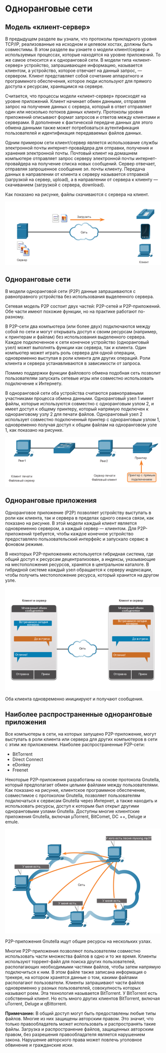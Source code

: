 # Одноранговые сети

<!-- 15.2.1 -->
## Модель «клиент-сервер»

В предыдущем разделе вы узнали, что протоколы прикладного уровня TCP/IP, реализованные на исходном и целевом хостах, должны быть совместимы. В этом разделе вы узнаете о модели клиент/сервер и используемых процессах, которые находятся на уровне приложений. То же самое относится и к одноранговой сети. В модели типа «клиент-сервер» устройство, запрашивающее информацию, называется клиентом, а устройство, которое отвечает на данный запрос, — сервером. Клиент представляет собой сочетание аппаратного и программного обеспечения, которое люди используют для прямого доступа к ресурсам, хранящимся на сервере.

Считается, что процессы модели «клиент-сервер» происходят на уровне приложений. Клиент начинает обмен данными, отправляя запрос на получение данных с сервера, который в ответ отправляет один или несколько потоков данных клиенту. Протоколы уровня приложений описывают формат запросов и ответов между клиентами и серверами. В дополнение к фактической передаче данных для этого обмена данными также может потребоваться аутентификация пользователей и идентификация передаваемых файлов данных.

Одним примером сети клиент/сервер является использование службы электронной почты интернет-провайдера для отправки, получения и хранения электронной почты. Почтовый клиент на домашнем компьютере отправляет запрос серверу электронной почты интернет-провайдера на получение списка новых сообщений. Сервер отвечает, отправляя запрошенное сообщение эл. почты клиенту. Передача данных в направлении от клиента к серверу называется отправкой (загрузкой на сервер, upload), а в направлении от сервера к клиенту — скачиванием (загрузкой с сервера, download).

Как показано на рисунке, файлы скачиваются с сервера на клиент.

![](./assets/15.2.1.png)
<!-- /courses/itn-dl/aeed7cc2-34fa-11eb-ad9a-f74babed41a6/af249252-34fa-11eb-ad9a-f74babed41a6/assets/2e6fada4-1c25-11ea-81a0-ffc2c49b96bc.svg -->

<!--
На рисунке изображена модель клиент-сервер. Клиент, изображенный в виде мобильного телефона, компьютера или VoIP телефона, подключается к серверу и загружает файлы с сервера.
-->

<!-- 15.2.2 -->
## Одноранговые сети

В модели одноранговой сети (P2P) данные запрашиваются с равноправного устройства без использования выделенного сервера.

Сетевая модель P2P состоит двух частей: P2P-сетей и P2P-приложений. Обе части имеют похожие функции, но на практике работают по-разному.

В P2P-сети два компьютера (или более двух) подключаются между собой по сети и могут открывать доступ к своим ресурсам (например, к принтерам и файлам) без использования выделенного сервера. Каждое подключенное к сети конечное устройство (одноранговый узел) может выполнять функции как сервера, так и клиента. Один компьютер может играть роль сервера для одной операции, одновременно выступая в роли клиента для других операций. Роли клиента и сервера устанавливаются в зависимости от запроса.

Помимо поддержки функции файлового обмена подобная сеть позволит пользователям запускать сетевые игры или совместно использовать подключение к Интернету.

В одноранговой сети оба устройства считаются равноправными участниками процесса обмена данными. Одноранговый узел 1 имеет файлы, которые используются совместно с одноранговым узлом 2, и имеет доступ к общему принтеру, который напрямую подключен к одноранговому узлу 2 для печати файлов. Одноранговый узел 2 использует совместно подключенный принтер с одноранговым узлом 1, одновременно получая доступ к общим файлам на одноранговом узле 1, как показано на рисунке.

![](./assets/15.2.2.png)
<!-- /courses/itn-dl/aeed7cc2-34fa-11eb-ad9a-f74babed41a6/af249252-34fa-11eb-ad9a-f74babed41a6/assets/2e6fd4b4-1c25-11ea-81a0-ffc2c49b96bc.svg -->

<!--
На рисунке изображена одноранговая модель (P2P). Два компьютера соединены коммутатором и напрямую связаны друг с другом. Кроме того, принтер является общим для одного из компьютеров и может быть доступен любому компьютеру на рисунке.
-->

<!-- 15.2.3 -->
## Одноранговые приложения

Одноранговое приложение (P2P) позволяет устройству выступать в роли как клиента, так и сервера в пределах одного сеанса связи, как показано на рисунке. В этой модели каждый клиент является одновременно сервером, а каждый сервер — клиентом. Для P2P-приложений требуется, чтобы каждое конечное устройство предоставляло пользовательский интерфейс и запускало сервис в фоновом режиме.

В некоторых P2P-приложениях используется гибридная система, где общий доступ к ресурсам децентрализован, а индексы, указывающие на местоположения ресурсов, хранятся в центральном каталоге. В гибридной системе каждый узел обращается к серверу индексации, чтобы получить местоположение ресурса, который хранится на другом узле.

![](./assets/15.2.3.png)
<!-- /courses/itn-dl/aeed7cc2-34fa-11eb-ad9a-f74babed41a6/af249252-34fa-11eb-ad9a-f74babed41a6/assets/2e7022d2-1c25-11ea-81a0-ffc2c49b96bc.svg -->

Оба клиента одновременно инициируют и получают сообщения.

<!--
На рисунке показано приложение P2P, представляющее собой гибридную версию одноранговой модели с двумя приложениями мгновенного обмена сообщениями, связывающимися с каждым через сеть, где оба приложения действуют как клиенты и серверы.
-->

<!-- 15.2.4 -->
## Наиболее распространенные одноранговые приложения

Все компьютеры в сети, на которых запущено P2P-приложение, могут выступать в роли клиента или сервера для других компьютеров в сети с этим же приложением. Наиболее распространенные P2P-сети:

* BitTorrent
* Direct Connect
* eDonkey
* Freenet

Некоторые Р2Р-приложения разработаны на основе протокола Gnutella, который предполагает обмен целыми файлами между пользователями. Как показано на рисунке, клиентское программное обеспечение, совместимое с протоколом Gnutella, позволяет пользователям подключаться к сервисам Gnutella через Интернет, а также находить и использовать ресурсы, доступ к которым был открыт другими одноранговыми узлами Gnutella. Доступны многие клиентские приложения Gnutella, включая µTorrent, BitComet, DC ++, Deluge и emule.

![](./assets/15.2.4.png)
<!-- /courses/itn-dl/aeed7cc2-34fa-11eb-ad9a-f74babed41a6/af249252-34fa-11eb-ad9a-f74babed41a6/assets/2e7070f3-1c25-11ea-81a0-ffc2c49b96bc.svg -->

P2P-приложения Gnutella ищут общие ресурсы на нескольких узлах.

<!--
На рисунке показано приложение P2P для поиска общих ресурсов. P2P-приложение спрашивает своих узлов, есть ли ресурс, в этом случае mysong.mp3. 
-->

Многие P2P-приложения позволяют пользователям совместно использовать части множества файлов в одно и то же время. Клиенты используют торрент-файл для поиска других пользователей, располагающих необходимыми частями файлов, чтобы затем напрямую подключиться к ним. В этом файле также записана информация о трекере, на котором хранятся данные о том, какими файлами располагают пользователи. Клиенты запрашивают части файлов одновременно у разных пользователей, совокупность которых называют роем. Эта технология называется BitTorrent. У BitTorrent есть собственный клиент. Но есть много других клиентов BitTorrent, включая uTorrent, Deluge и qBittorrent.

**Примечание:** В общий доступ могут быть предоставлены любые типы файлов. Многие из них защищены авторским правом. Это значит, что только правообладатель может использовать и распространять такие файлы. Загрузка и распространение файлов, защищенных авторским правом, без разрешения правообладателя является нарушением закона. Нарушение авторского права может повлечь уголовное обвинение и гражданские иски.

<!-- 15.2.5 -->
<!-- quiz -->


